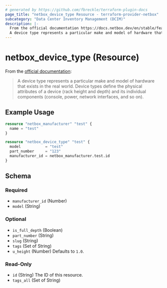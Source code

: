 ```yaml
---
# generated by https://github.com/fbreckle/terraform-plugin-docs
page_title: "netbox_device_type Resource - terraform-provider-netbox"
subcategory: "Data Center Inventory Management (DCIM)"
description: |-
  From the official documentation https://docs.netbox.dev/en/stable/features/device-types/#device-types_1:
  A device type represents a particular make and model of hardware that exists in the real world. Device types define the physical attributes of a device (rack height and depth) and its individual components (console, power, network interfaces, and so on).
---
```


# netbox_device_type (Resource)

From the [official documentation](https://docs.netbox.dev/en/stable/features/device-types/#device-types_1):

> A device type represents a particular make and model of hardware that exists in the real world. Device types define the physical attributes of a device (rack height and depth) and its individual components (console, power, network interfaces, and so on).

## Example Usage

```terraform
resource "netbox_manufacturer" "test" {
  name = "test"
}

resource "netbox_device_type" "test" {
  model           = "test"
  part_number     = "123"
  manufacturer_id = netbox_manufacturer.test.id
}
```

<!-- schema generated by tfplugindocs -->
## Schema

### Required

- `manufacturer_id` (Number)
- `model` (String)

### Optional

- `is_full_depth` (Boolean)
- `part_number` (String)
- `slug` (String)
- `tags` (Set of String)
- `u_height` (Number) Defaults to `1.0`.

### Read-Only

- `id` (String) The ID of this resource.
- `tags_all` (Set of String)


